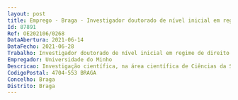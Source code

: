 ```yaml
--- 
layout: post
title: Emprego - Braga - Investigador doutorado de nível inicial em regime de direito privado
Id: 87891
Ref: OE202106/0268
DataAbertura: 2021-06-14
DataFecho: 2021-06-28
Trabalho: Investigador doutorado de nível inicial em regime de direito privado
Empregador: Universidade do Minho
Descricao: Investigação científica, na área científica de Ciências da Saúde, no âmbito do projeto “Diamond Photonics Platforms for Synaptic Connectivity Assessment in Healthy and Parkinson Disease Neuronal Models”, ref.ª HR02 00249, financiado pela Fundação “la Caixa.
CodigoPostal: 4704-553 BRAGA
Concelho: Braga
Distrito: Braga
--- 
```

